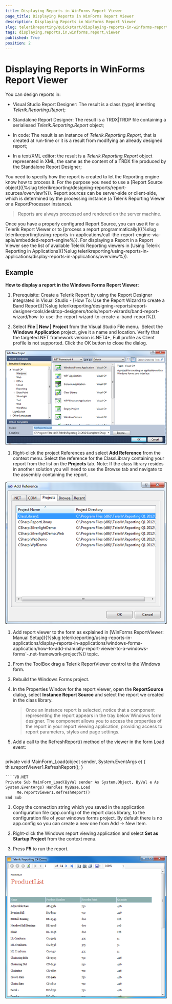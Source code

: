```yaml
---
title: Displaying Reports in WinForms Report Viewer
page_title: Displaying Reports in WinForms Report Viewer 
description: Displaying Reports in WinForms Report Viewer
slug: telerikreporting/quickstart/displaying-reports-in-winforms-report-viewer
tags: displaying,reports,in,winforms,report,viewer
published: True
position: 2
---
```


# Displaying Reports in WinForms Report Viewer




You can design reports in:         

* Visual Studio Report Designer: The result is a class (type) inheriting *Telerik.Reporting.Report*;             

* Standalone Report Designer: The result is a TRDX|TRDP file containing a serialiesed *Telerik.Reporting.Report* object;             

* In code: The result is an instance of *Telerik.Reporting.Report*,               that is created at run-time or it is a result from modifying an already designed report;             

* In a text/XML editor: the result is a *Telerik.Reporting.Report* object represented in XML,               the same as the content of a TRDX file produced by the Standalone Report Designer;             

You need to specify how the report is created to let the Reporting engine know how to process it.           For the purpose you need to use a [Report Source object]({%slug telerikreporting/designing-reports/report-sources/overview%}).           Report sources can be server-side or client-side, which is determined by the processing instance           (a Telerik Reporting Viewer or a ReportProcessor instance).         

> Reports are always processed and rendered on the server machine.


Once you have a properly configured Report Source, you can use it for a Telerik Report Viewer           or to [process a report programmatically]({%slug telerikreporting/using-reports-in-applications/call-the-report-engine-via-apis/embedded-report-engine%}).           For displaying a Report in a Report Viewer see the list of available Telerik Reporting viewers in           [Using Telerik Reporting in Applications]({%slug telerikreporting/using-reports-in-applications/display-reports-in-applications/overview%}).         

## Example

__How to display a report in the Windows Forms Report Viewer:__ 

1. Prerequisite: Create a Telerik Report by using the Report Designer integrated in Visual Studio -               [How To: Use the Report Wizard to create a Band Report]({%slug telerikreporting/designing-reports/report-designer-tools/desktop-designers/tools/report-wizards/band-report-wizard/how-to-use-the-report-wizard-to-create-a-band-report%}).             

1. Select __File | New | Project__ from the Visual Studio File menu.  Select the __Windows Application__             project, give it a name and location. Verify that the targeted.NET framework version is.NET4+, Full profile as Client profile is not supported.               Click the OK button to close the dialog.               

  ![](images/QuickStart034.png)

1. Right-click the project References and select __Add Reference__ from the context menu.               Select the reference for the               ClassLibrary containing your report from the list on the               __Projects__ tab. Note: If the class library resides               in another solution you will need to use the Browse tab and navigate to the               assembly containing the report.               

  ![](images/QuickStart035.png)

1. Add report viewer to the form as explained in [WinForms ReportViewer: Manual Setup]({%slug telerikreporting/using-reports-in-applications/display-reports-in-applications/windows-forms-application/how-to-add-manually-report-viewer-to-a-windows-forms'-.net-framework-project%}) topic.             

1. From the ToolBox drag a Telerik ReportViewer control to the Windows form.

1. Rebuild the Windows Forms project.

1. In the Properties Window for the report viewer, open the __ReportSource__ dialog, select               __Instance Report Source__ and select the report we created in the class library.             

   >Once an instance report                 is selected, notice that a component representing the report appears in                 the tray below Windows form designer. The component allows you to                 access the properties of the report in your report viewing application,                 providing access to report parameters, styles and page                 settings.               

1. Add a call to the RefreshReport() method of the viewer in the form Load event:             

    
      ````C#
private void MainForm_Load(object sender, System.EventArgs e)
{
    this.reportViewer1.RefreshReport();
}
````
````VB.NET
Private Sub MainForm_Load(ByVal sender As System.Object, ByVal e As System.EventArgs) Handles MyBase.Load
     Me.reportViewer1.RefreshReport()
End Sub
````

1. Copy the connection string which you saved in the application configuration file (app.config) of the report class               library, to the configuration file of your windows forms project. By default there is               no app.config so you can create a new one from Add -> New Item.             

1. Right-click the Windows report viewing application and               select __Set as Startup Project__ from the context               menu.             

1. Press __F5__ to run the report.                

  ![](images/QuickStart037.png)

